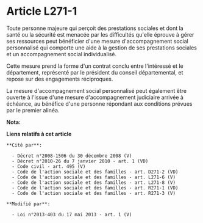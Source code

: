 # Article L271-1

Toute personne majeure qui perçoit des prestations sociales et dont la santé ou la sécurité est menacée par les difficultés
qu'elle éprouve à gérer ses ressources peut bénéficier d'une mesure d'accompagnement social personnalisé qui comporte une
aide à la gestion de ses prestations sociales et un accompagnement social individualisé. 

Cette mesure prend la forme d'un contrat conclu entre l'intéressé et le département, représenté par le président du conseil
départemental, et repose sur des engagements réciproques. 

La mesure d'accompagnement social personnalisé peut également être ouverte à l'issue d'une mesure d'accompagnement judiciaire
arrivée à échéance, au bénéfice d'une personne répondant aux conditions prévues par le premier alinéa.

**Nota:**



**Liens relatifs à cet article**

	**Cité par**:

	  - Décret n°2008-1506 du 30 décembre 2008 (V)
	  - Décret n°2010-26 du 7 janvier 2010 - art. 1 (VD)
	  - Code civil - art. 495 (V)
	  - Code de l'action sociale et des familles - art. D271-2 (VD)
	  - Code de l'action sociale et des familles - art. L271-6 (V)
	  - Code de l'action sociale et des familles - art. L271-8 (V)
	  - Code de l'action sociale et des familles - art. R271-1 (VD)
	  - Code de l'action sociale et des familles - art. R271-3 (V)

	**Modifié par**:

	  - Loi n°2013-403 du 17 mai 2013 - art. 1 (V)
